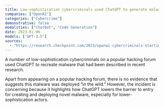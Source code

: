 ```yaml
---
title: Low-sophistication cybercriminals used ChatGPT to generate malware
companies: ["OpenAI"]
categories: ["Cybercrime"]
demonstrative: false
modalities: ["Chatbot", "Code Generation"]
date: 2023-01-06
models: ["GPT-3.5"]
sources:
  - "https://research.checkpoint.com/2023/opwnai-cybercriminals-starting-to-use-chatgpt/"
---
```


A number of low-sophistication cybercriminals on a popular hacking forum used ChatGPT to recreate malware that had been described in recent research.

Apart from appearing on a popular hacking forum, there is no evidence that suggests this malware was deployed “in the wild.” However, the incident is concerning because it highlights how ChatGPT lowers the barrier to entry for creating and deploying novel malware, especially for lower-sophistication actors.
